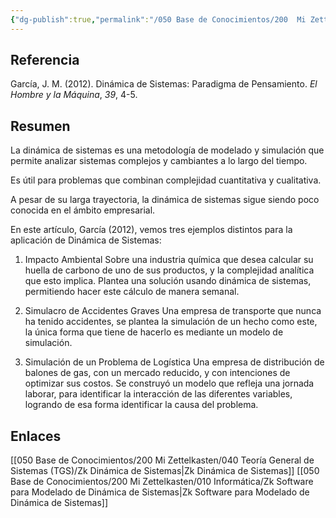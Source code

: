 ```yaml
---
{"dg-publish":true,"permalink":"/050 Base de Conocimientos/200  Mi Zettelkasten/040 Teoría General de Sistemas (TGS)/Zk Dinámica de Sistemas - Paradigma de Pensamiento/","tags":["forrester"]}
---
```


## Referencia
García, J. M. (2012). Dinámica de Sistemas: Paradigma de Pensamiento. _El Hombre y la Máquina_, _39_, 4-5.
## Resumen
La dinámica de sistemas es una metodología de modelado y simulación que permite analizar sistemas complejos y cambiantes a lo largo del tiempo.

Es útil para problemas que combinan complejidad cuantitativa y cualitativa.

A pesar de su larga trayectoria, la dinámica de sistemas sigue siendo poco conocida en el ámbito empresarial.

En este artículo, García (2012), vemos tres ejemplos distintos para la aplicación de Dinámica de Sistemas:
1. Impacto Ambiental
	Sobre una industria química que desea calcular su huella de carbono de uno de sus productos, y la complejidad analítica que esto implica. Plantea una solución usando dinámica de sistemas, permitiendo hacer este cálculo de manera semanal.

2. Simulacro de Accidentes Graves
	Una empresa de transporte que nunca ha tenido accidentes, se plantea la simulación de un hecho como este, la única forma que tiene de hacerlo es mediante un modelo de simulación.

3. Simulación de un Problema de Logística
	Una empresa de distribución de balones de gas, con un mercado reducido, y con intenciones de optimizar sus costos. Se construyó un modelo que refleja una jornada laborar, para identificar la interacción de las diferentes variables, logrando de esa forma identificar la causa del problema.

## Enlaces
[[050 Base de Conocimientos/200  Mi Zettelkasten/040 Teoría General de Sistemas (TGS)/Zk Dinámica de Sistemas\|Zk Dinámica de Sistemas]]
[[050 Base de Conocimientos/200  Mi Zettelkasten/010 Informática/Zk Software para Modelado  de Dinámica de Sistemas\|Zk Software para Modelado  de Dinámica de Sistemas]]

